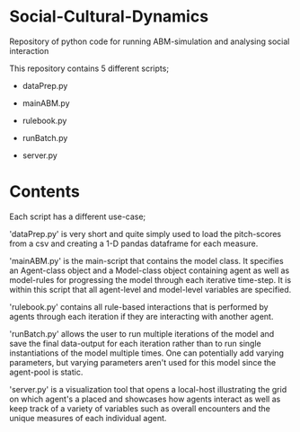 # Social-Cultural-Dynamics
Repository of python code for running ABM-simulation and analysing social interaction

This repository contains 5 different scripts;
* dataPrep.py

* mainABM.py
* rulebook.py
* runBatch.py

* server.py

# Contents
Each script has a different use-case;

'dataPrep.py' is very short and quite simply used to load the pitch-scores from a csv and creating a 1-D pandas dataframe for each measure.

'mainABM.py' is the main-script that contains the model class. It specifies an Agent-class object and a Model-class object containing agent as well as model-rules for progressing the model through each iterative time-step. It is within this script that all agent-level and model-level variables are specified.

'rulebook.py' contains all rule-based interactions that is performed by agents through each iteration if they are interacting with another agent.

'runBatch.py' allows the user to run multiple iterations of the model and save the final data-output for each iteration rather than to run single instantiations of the model multiple times. One can potentially add varying parameters, but varying parameters aren't used for this model since the agent-pool is static.

'server.py' is a visualization tool that opens a local-host illustrating the grid on which agent's a placed and showcases how agents interact as well as keep track of a variety of variables such as overall encounters and the unique measures of each individual agent.
